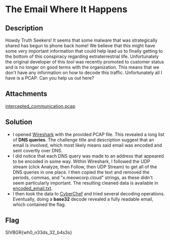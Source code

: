 # The Email Where It Happens

## Description

Howdy Truth Seekers! It seems that some malware that was strategically shared has begun to phone back home! We believe that this might have some very important information that could help lead us to finally getting to the bottom of this conspiracy regarding extraterrestrial life. Unfortunately the original developer of this _tool_ was recently promoted to customer status and is no longer on good terms with the organization. This means that we don't have any information on how to decode this traffic. Unfortunately all I have is a PCAP. Can you help us out here?

## Attachments

[intercepted_communication.pcap](https://github.com/rstacks/USCyberOpenSeasonIV-BeginnersGameRoom-writeup/blob/master/Forensics/TheEmailWhereItHappens/attachments/intercepted_communication.pcap)

## Solution

- I opened [Wireshark](https://www.wireshark.org/) with the provided PCAP file. This revealed a long list
of **DNS queries**. The challenge title and description suggest that an email is involved,
which most likely means said email was encoded and sent covertly over DNS.
- I did notice that each DNS query was made to an address that appeared to be encoded in some way. Within Wireshark,
I followed the UDP stream (click Analyze, then Follow, then UDP Stream) to get all of the DNS queries in one place. I then copied
the text and removed the periods, commas, and "x.meowcorp.cloud" strings, as these
didn't seem particularly important. The resulting cleaned data is available in [encoded_email.txt](https://github.com/rstacks/USCyberOpenSeasonIV-BeginnersGameRoom-writeup/blob/master/Forensics/TheEmailWhereItHappens/encoded_email.txt).
- I then took the data to [CyberChef](https://cyberchef.org/) and tried several decoding operations. Eventually, doing
a **base32** decode revealed a fully readable email, which contained the flag.

## Flag

SIVBGR{wh0_n33ds_32_b4s3s}
